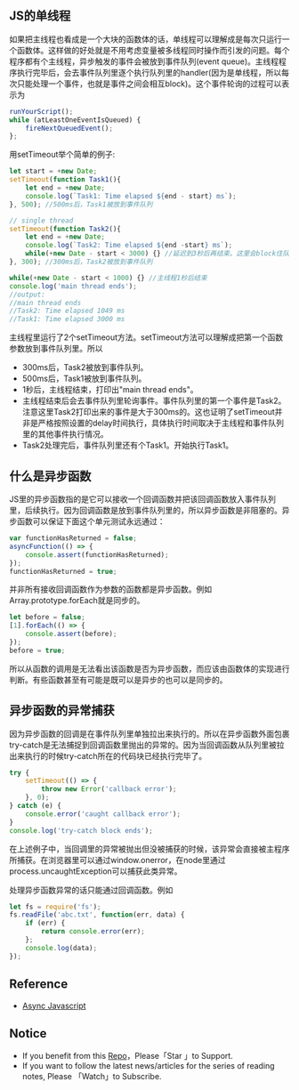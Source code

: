 ## JS的单线程

如果把主线程也看成是一个大块的函数体的话，单线程可以理解成是每次只运行一个函数体。这样做的好处就是不用考虑变量被多线程同时操作而引发的问题。每个程序都有个主线程，异步触发的事件会被放到事件队列(event queue)。主线程程序执行完毕后，会去事件队列里逐个执行队列里的handler(因为是单线程，所以每次只能处理一个事件，也就是事件之间会相互block)。这个事件轮询的过程可以表示为

```javascript
runYourScript(); 
while (atLeastOneEventIsQueued) {
    fireNextQueuedEvent();
};
```

用setTimeout举个简单的例子:

```javascript
let start = +new Date;
setTimeout(function Task1(){
    let end = +new Date;
    console.log(`Task1: Time elapsed ${end - start} ms`);
}, 500); //500ms后，Task1被放到事件队列

// single thread
setTimeout(function Task2(){
    let end = +new Date;
    console.log(`Task2: Time elapsed ${end -start} ms`);
    while(+new Date - start < 3000) {} //延迟到3秒后再结束。这里会block住队列里的下一个执行
}, 300); //300ms后，Task2被放到事件队列

while(+new Date - start < 1000) {} //主线程1秒后结束
console.log('main thread ends');
//output: 
//main thread ends
//Task2: Time elapsed 1049 ms
//Task1: Time elapsed 3000 ms
```

主线程里运行了2个setTimeout方法。setTimeout方法可以理解成把第一个函数参数放到事件队列里。所以

* 300ms后，Task2被放到事件队列。
* 500ms后，Task1被放到事件队列。
* 1秒后，主线程结束，打印出"main thread ends"。
* 主线程结束后会去事件队列里轮询事件。事件队列里的第一个事件是Task2。注意这里Task2打印出来的事件是大于300ms的。这也证明了setTimeout并非是严格按照设置的delay时间执行，具体执行时间取决于主线程和事件队列里的其他事件执行情况。
* Task2处理完后，事件队列里还有个Task1。开始执行Task1。

## 什么是异步函数
JS里的异步函数指的是它可以接收一个回调函数并把该回调函数放入事件队列里，后续执行。因为回调函数是放到事件队列里的，所以异步函数是非阻塞的。异步函数可以保证下面这个单元测试永远通过：

```javascript
var functionHasReturned = false; 
asyncFunction(() => {
    console.assert(functionHasReturned); 
}); 
functionHasReturned = true;
```

并非所有接收回调函数作为参数的函数都是异步函数。例如Array.prototype.forEach就是同步的。
```javascript
let before = false;
[1].forEach(() => {
    console.assert(before); 
}); 
before = true;
```
所以从函数的调用是无法看出该函数是否为异步函数，而应该由函数体的实现进行判断。有些函数甚至有可能是既可以是异步的也可以是同步的。

## 异步函数的异常捕获

因为异步函数的回调是在事件队列里单独拉出来执行的。所以在异步函数外面包裹try-catch是无法捕捉到回调函数里抛出的异常的。因为当回调函数从队列里被拉出来执行的时候try-catch所在的代码块已经执行完毕了。

```javascript
try {
    setTimeout(() => {
        throw new Error('callback error'); 
    }, 0);
} catch (e) {
    console.error('caught callback error');
}
console.log('try-catch block ends');
```
在上述例子中，当回调里的异常被抛出但没被捕获的时候，该异常会直接被主程序所捕获。在浏览器里可以通过window.onerror，在node里通过process.uncaughtException可以捕获此类异常。

处理异步函数异常的话只能通过回调函数。例如

```javascript
let fs = require('fs'); 
fs.readFile('abc.txt', function(err, data) {
    if (err) {
        return console.error(err); 
    }; 
    console.log(data);
});
```

## Reference 

* [Async Javascript](https://github.com/n0ruSh/the-art-of-reading/blob/master/javascript/Async%20Javascript/Async%20JavaScript.pdf)


## Notice

* If you benefit from this [Repo](https://github.com/n0ruSh/the-art-of-reading/)，Please「Star 」to Support.
* If you want to follow the latest news/articles for the series of reading notes, Please 「Watch」to Subscribe.